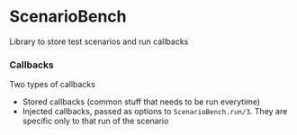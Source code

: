 # ScenarioBench

Library to store test scenarios and run callbacks


### Callbacks

Two types of callbacks

* Stored callbacks (common stuff that needs to be run everytime)
* Injected callbacks, passed as options to `ScenarioBench.run/3`. They are specific only to that run of the scenario
